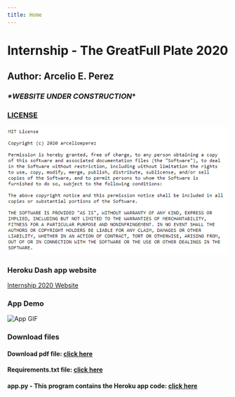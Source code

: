 ```yaml
---
title: Home
---
```

# Internship - The GreatFull Plate 2020  
## Author: Arcelio E. Perez  

### *\*WEBSITE UNDER CONSTRUCTION*\*

### [LICENSE](https://raw.githubusercontent.com/arcelioeperez/dash-app/add-license-1/LICENSE)  
![License](demo/license.PNG)  
### Heroku Dash app website  
[Internship 2020 Website](https://my-internship-app.herokuapp.com/) 

### App Demo 
![App GIF](demo/my-dash-app.gif)


### Download files    
#### Download pdf file: <a target = "_blank" href="source/InternshipRequirements.pdf"> click here </a>    
#### Requirements.txt file: <a href="source/requirements.txt" download> click here </a>     
#### app.py - This program contains the Heroku app code: <a target = "_blank" href="source/app.py"> click here </a>  
